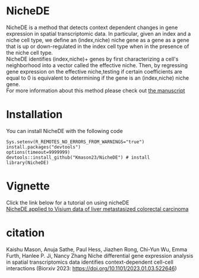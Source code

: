 # NicheDE
NicheDE is a method that detects context dependent changes in gene expression in spatial transcriptomic data.
In particular, given an index and a niche cell type, we define an (index,niche) niche gene as a gene as a gene that is up or down-regulated in 
the index cell type when in the presence of the niche cell type.\
NicheDE identifies (index,niche)+ genes by first characterizing a cell's neighborhood into a vector called the effective niche. 
Then, by regressing gene expression on the effective niche,testing if certain coefficients are equal to 0 is equivalent to 
determining if the gene is an (index,niche) niche gene. \
For more information about this method please check out [the manuscript](https://www.biorxiv.org/content/10.1101/2023.01.03.522646v1?rss=1)

# Installation
You can install NicheDE with the following code
```
Sys.setenv(R_REMOTES_NO_ERRORS_FROM_WARNINGS="true")
install.packages("devtools")
options(timeout=9999999)
devtools::install_github("Kmason23/NicheDE") # install
library(NicheDE)
```
# Vignette
Click the link below for a tutorial on using nicheDE\
[NicheDE applied to Visium data of liver metastasized colorectal carcinoma](https://github.com/Kmason23/NicheDE/blob/master/vignettes/Niche_DE_introduction.Rmd)

# citation
Kaishu Mason, Anuja Sathe, Paul Hess, Jiazhen Rong, Chi-Yun Wu, Emma Furth, Hanlee P. Ji, Nancy Zhang Niche differential gene expression analysis in spatial transcriptomics data identifies context-dependent cell-cell interactions (Biorxiv 2023:  https://doi.org/10.1101/2023.01.03.522646)
